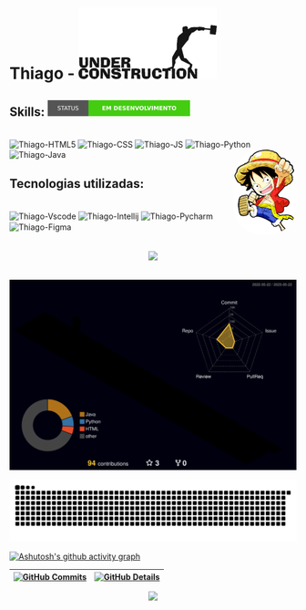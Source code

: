 <h1>Thiago - <img src="/em-construcao.gif"/></h1>
<h2>Skills: <img height="28" width="250" src="/em_desenvolvimento.svg"/></h2>
<div style="display: inline_block"><br>
  <img align="center" alt="Thiago-HTML5" height="40" width="50" src="https://api.iconify.design/devicon:html5.svg">
  <img align="center" alt="Thiago-CSS" height="40" width="50" src="https://api.iconify.design/devicon:css3.svg">
  <img align="center" alt="Thiago-JS" height="40" width="50" src="https://api.iconify.design/devicon:javascript.svg">
  <img align="center" alt="Thiago-Python" height="40" width="50" src="https://api.iconify.design/devicon:python.svg">
  <img align="center" alt="Thiago-Java" height="40" width="50" src="https://api.iconify.design/devicon:java.svg">
    
  <img align="right" alt="Thiago-Luffy" height="150" style="border-radius: 50px;" src="https://github.com/ThiagooSG/thiagoosg/blob/main/luffy.png">
</div>
<h2>Tecnologias utilizadas:</h2>
<div style="display: inline_block"><br>
  <img align="center" alt="Thiago-Vscode" height="40" width="50" src="https://api.iconify.design/devicon:vscode.svg">
  <img align="center" alt="Thiago-Intellij" height="40" width="50" src="https://api.iconify.design/devicon:intellij.svg">
  <img align="center" alt="Thiago-Pycharm" height="40" width="50" src="https://api.iconify.design/devicon:pycharm.svg">
  <img align="center" alt="Thiago-Figma" height="40" width="50" src="https://api.iconify.design/devicon:figma.svg">
</div>  
<br><br>

<div align="center" >
<img src="https://github-profile-trophy.vercel.app/?username=ThiagooSG&row=1&column=6&theme=dracula&margin-w=15&margin-h=15"/>
  </div>
  <br />

  ![Status](./profile-3d-contrib/profile-night-rainbow.svg)
  
  
 
   ![Snake animation](https://github.com/ThiagooSG/thiagoosg/blob/output/github-contribution-grid-snake.svg)
  

  
  [![Ashutosh's github activity graph](https://github-readme-activity-graph.cyclic.app/graph?username=ThiagooSG&bg_color=red&color=bd93f9&line=bd93f9&point=f1f5f9&area=true&hide_border=true)](https://github.com/ashutosh00710/github-readme-activity-graph)

 | [![GitHub Commits](http://github-profile-summary-cards.vercel.app/api/cards/productive-time?username=ThiagooSG&theme=dracula&utcOffset=-3)](https://github.com/vn7n24fzkq/github-profile-summary-cards) | [![GitHub Details](http://github-profile-summary-cards.vercel.app/api/cards/profile-details?username=ThiagooSG&theme=dracula)](https://github.com/vn7n24fzkq/github-profile-summary-cards) |  
 | ----------- | ----------- |



 

  



 
 
 






 
  
  

  



 <div style="">
   <div align='center'>
<a height="150em" href="http://www.github.com/ThiagooSG">
  <img src="https://github-readme-streak-stats.herokuapp.com/?user=ThiagooSG&stroke=bd93f9&background=171717&ring=3382ed&fire=3382ed&currStreakNum=bd93f9&currStreakLabel=3382ed&sideNums=bd93f9&sideLabels=bd93f9&dates=bd93f9&hide_border=true" /></a>
</div>
 </div>